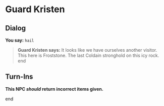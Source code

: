 # Guard Kristen
## Dialog

**You say:** `hail`



>**Guard Kristen says:** It looks like we have ourselves another visitor. This here is Froststone. The last Coldain stronghold on this icy rock.
end

## Turn-Ins



**This NPC *should* return incorrect items given.**

end